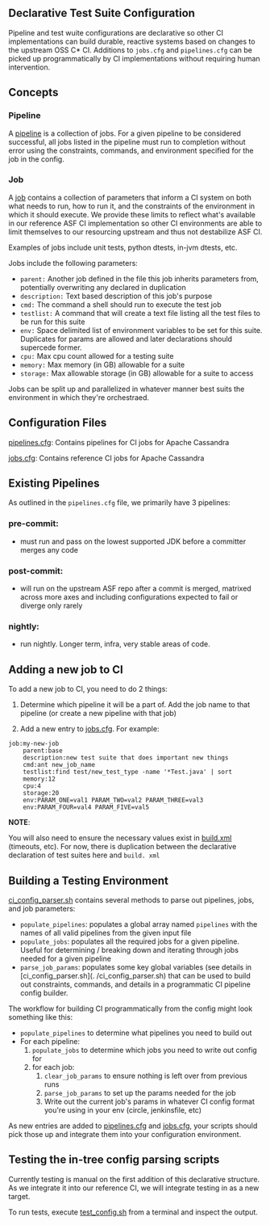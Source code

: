 Declarative Test Suite Configuration
-------------------------------------------

Pipeline and test wuite configurations are declarative so other CI implementations can build 
durable, reactive systems based on changes to the upstream OSS C* CI. Additions to `jobs.cfg` and 
`pipelines.cfg` can be picked up programmatically by CI implementations 
without requiring human intervention.

Concepts
---------------------

### Pipeline
A [pipeline](cassandra_ci.yaml) is a collection of jobs. For a given pipeline to be considered 
successful,
all
jobs listed in the pipeline must run to completion without error using the constraints, commands,
and environment specified for the job in the config.

### Job
A [job](jobs.yaml) contains a collection of parameters that inform a CI system on both what needs to 
run, how to run it, and the constraints of the environment in which it should execute. We 
provide these limits to reflect what's available in our reference ASF CI implementation so other 
CI environments are able to limit themselves to our resourcing upstream and thus not destabilize 
ASF CI.

Examples of jobs include unit tests, python dtests, in-jvm dtests, etc.

Jobs include the following parameters:

* `parent:` Another job defined in the file this job inherits parameters from, potentially 
  overwriting any declared in duplication
* `description:` Text based description of this job's purpose
* `cmd:` The command a shell should run to execute the test job
* `testlist:` A command that will create a text file listing all the test files to be run for 
  this 
  suite
* `env:` Space delimited list of environment variables to be set for this suite. Duplicates for 
  params are allowed and later declarations should supercede former.
* `cpu:` Max cpu count allowed for a testing suite
* `memory:` Max memory (in GB) allowable for a suite
* `storage:` Max allowable storage (in GB) allowable for a suite to access

Jobs can be split up and parallelized in whatever manner best suits the environment in which they're
orchestraed.

Configuration Files
---------------------

[pipelines.cfg](./cassandra_ci.yaml): Contains pipelines for CI jobs for Apache Cassandra

[jobs.cfg](./jobs.yaml): Contains reference CI jobs for Apache Cassandra

Existing Pipelines
---------------------

As outlined in the `pipelines.cfg` file, we primarily have 3 pipelines:
### pre-commit:
* must run and pass on the lowest supported JDK before a committer merges any code
### post-commit:
* will run on the upstream ASF repo after a commit is merged, matrixed across more axes and including configurations expected to fail or diverge only rarely
### nightly:
* run nightly. Longer term, infra, very stable areas of code.

Adding a new job to CI
---------------------

To add a new job to CI, you need to do 2 things:
1. Determine which pipeline it will be a part of. Add the job name to that pipeline (or create a
new pipeline with that job)

2. Add a new entry to [jobs.cfg](./jobs.yaml). For example:
```
job:my-new-job
    parent:base
    description:new test suite that does important new things
    cmd:ant new_job_name
    testlist:find test/new_test_type -name '*Test.java' | sort
    memory:12
    cpu:4
    storage:20
    env:PARAM_ONE=val1 PARAM_TWO=val2 PARAM_THREE=val3
    env:PARAM_FOUR=val4 PARAM_FIVE=val5
```

**NOTE**:

You will also need to ensure the necessary values exist in [build.xml](../../build.xml) (timeouts, 
etc).
For now, there is duplication between the declarative declaration of test suites here and `build.
xml`

Building a Testing Environment
-------------------------------------
[ci_config_parser.sh](./ci_config_parser.sh) contains several methods to parse out pipelines, jobs, 
and 
job parameters:

* `populate_pipelines`: populates a global array named `pipelines` with the names of all valid 
  pipelines from the given input file
* `populate_jobs`: populates all the required jobs for a given pipeline. Useful for determining 
  / breaking down and iterating through jobs needed for a given pipeline
* `parse_job_params`: populates some key global variables (see details in [ci_config_parser.sh](.
  /ci_config_parser.sh) that can be used to build out constraints, commands, and details in a 
  programmatic CI pipeline config builder.

The workflow for building CI programmatically from the config might look something like this:
* `populate_pipelines` to determine what pipelines you need to build out
* For each pipeline:
   1. `populate_jobs` to determine which jobs you need to write out config for
   2. for each job:
      1. `clear_job_params` to ensure nothing is left over from previous runs
      2. `parse_job_params` to set up the params needed for the job
      2. Write out the current job's params in whatever CI config format you're using in your 
         env (circle, jenkinsfile, etc)

As new entries are added to [pipelines.cfg](./cassandra_ci.yaml) and [jobs.cfg](./jobs.yaml), your 
scripts should pick those up and integrate them into your configuration environment.

Testing the in-tree config parsing scripts
---------------------------------------------
Currently testing is manual on the first addition of this declarative structure. As we integrate 
it into our reference CI, we will integrate testing in as a new target.

To run tests, execute [test_config.sh](./test/test_config.sh) from a terminal and inspect the 
output.